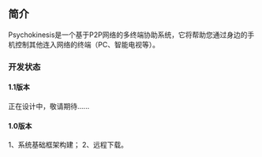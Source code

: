 ## 简介
Psychokinesis是一个基于P2P网络的多终端协助系统，它将帮助您通过身边的手机控制其他连入网络的终端（PC、智能电视等）。

### 开发状态
#### 1.1版本
正在设计中，敬请期待......

#### 1.0版本
1、系统基础框架构建；
2、远程下载。